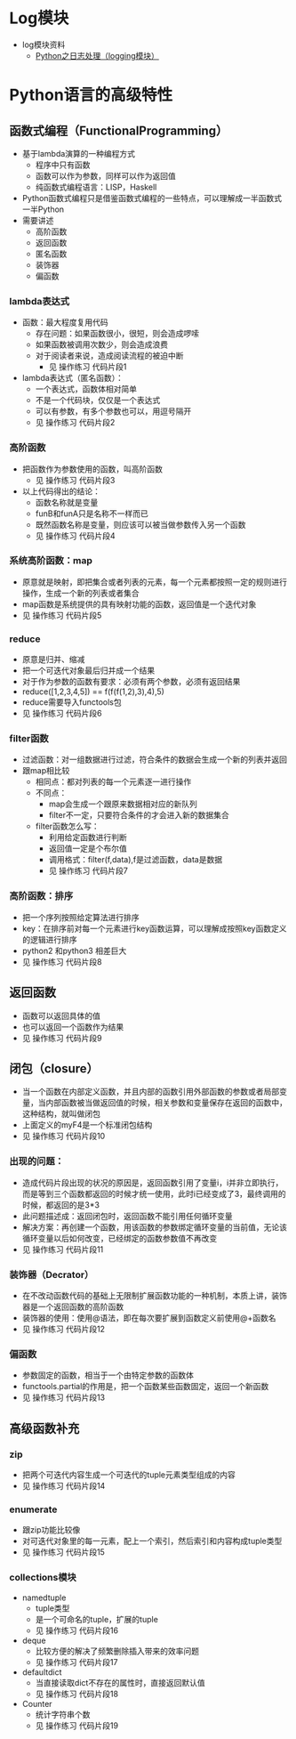 # Log模块
- log模块资料
    - [Python之日志处理（logging模块）](https://www.cnblogs.com/yyds/p/6901864.html)
# Python语言的高级特性
## 函数式编程（FunctionalProgramming）
- 基于lambda演算的一种编程方式
    - 程序中只有函数
    - 函数可以作为参数，同样可以作为返回值
    - 纯函数式编程语言：LISP，Haskell
- Python函数式编程只是借鉴函数式编程的一些特点，可以理解成一半函数式一半Python
- 需要讲述
    - 高阶函数
    - 返回函数
    - 匿名函数
    - 装饰器
    - 偏函数
### lambda表达式
- 函数：最大程度复用代码
    - 存在问题：如果函数很小，很短，则会造成啰嗦
    - 如果函数被调用次数少，则会造成浪费
    - 对于阅读者来说，造成阅读流程的被迫中断
        - 见 操作练习 代码片段1
- lambda表达式（匿名函数）：
    - 一个表达式，函数体相对简单
    - 不是一个代码块，仅仅是一个表达式
    - 可以有参数，有多个参数也可以，用逗号隔开
    - 见 操作练习 代码片段2
### 高阶函数
- 把函数作为参数使用的函数，叫高阶函数
    - 见 操作练习 代码片段3
- 以上代码得出的结论：
    - 函数名称就是变量
    - funB和funA只是名称不一样而已
    - 既然函数名称是变量，则应该可以被当做参数传入另一个函数
    - 见 操作练习 代码片段4
### 系统高阶函数：map
- 原意就是映射，即把集合或者列表的元素，每一个元素都按照一定的规则进行操作，生成一个新的列表或者集合
- map函数是系统提供的具有映射功能的函数，返回值是一个迭代对象
- 见 操作练习 代码片段5
### reduce
- 原意是归并、缩减
- 把一个可迭代对象最后归并成一个结果
- 对于作为参数的函数有要求：必须有两个参数，必须有返回结果
- reduce([1,2,3,4,5]) == f(f(f(1,2),3),4),5)
- reduce需要导入functools包
- 见 操作练习 代码片段6
### filter函数
- 过滤函数：对一组数据进行过滤，符合条件的数据会生成一个新的列表并返回
- 跟map相比较
    - 相同点：都对列表的每一个元素逐一进行操作
    - 不同点：
        - map会生成一个跟原来数据相对应的新队列
        - filter不一定，只要符合条件的才会进入新的数据集合
    - filter函数怎么写：
        - 利用给定函数进行判断
        - 返回值一定是个布尔值
        - 调用格式：filter(f,data),f是过滤函数，data是数据
        - 见 操作练习 代码片段7
### 高阶函数：排序
- 把一个序列按照给定算法进行排序
- key：在排序前对每一个元素进行key函数运算，可以理解成按照key函数定义的逻辑进行排序
- python2 和python3 相差巨大
- 见 操作练习 代码片段8
## 返回函数
- 函数可以返回具体的值
- 也可以返回一个函数作为结果
- 见 操作练习 代码片段9
## 闭包（closure）
- 当一个函数在内部定义函数，并且内部的函数引用外部函数的参数或者局部变量，当内部函数被当做返回值的时候，相关参数和变量保存在返回的函数中，这种结构，就叫做闭包
- 上面定义的myF4是一个标准闭包结构
- 见 操作练习 代码片段10
### 出现的问题：
- 造成代码片段出现的状况的原因是，返回函数引用了变量i，i并非立即执行，而是等到三个函数都返回的时候才统一使用，此时i已经变成了3，最终调用的时候，都返回的是3*3
- 此问题描述成：返回闭包时，返回函数不能引用任何循环变量
- 解决方案：再创建一个函数，用该函数的参数绑定循环变量的当前值，无论该循环变量以后如何改变，已经绑定的函数参数值不再改变
- 见 操作练习 代码片段11
### 装饰器（Decrator）
- 在不改动函数代码的基础上无限制扩展函数功能的一种机制，本质上讲，装饰器是一个返回函数的高阶函数
- 装饰器的使用：使用@语法，即在每次要扩展到函数定义前使用@+函数名
- 见 操作练习 代码片段12
### 偏函数
- 参数固定的函数，相当于一个由特定参数的函数体
- functools.partial的作用是，把一个函数某些函数固定，返回一个新函数
- 见 操作练习 代码片段13

## 高级函数补充
### zip
- 把两个可迭代内容生成一个可迭代的tuple元素类型组成的内容
- 见 操作练习 代码片段14
### enumerate
- 跟zip功能比较像
- 对可迭代对象里的每一元素，配上一个索引，然后索引和内容构成tuple类型
- 见 操作练习 代码片段15
### collections模块
- namedtuple
    - tuple类型
    - 是一个可命名的tuple，扩展的tuple
    - 见 操作练习 代码片段16
- deque
    - 比较方便的解决了频繁删除插入带来的效率问题
    - 见 操作练习 代码片段17
- defaultdict
    - 当直接读取dict不存在的属性时，直接返回默认值
    - 见 操作练习 代码片段18
- Counter
    - 统计字符串个数
    - 见 操作练习 代码片段19









